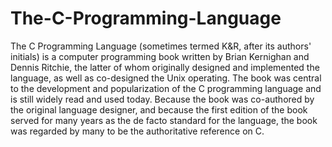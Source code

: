 # The-C-Programming-Language
The C Programming Language (sometimes termed K&amp;R, after its authors' initials) is a computer programming book written by Brian Kernighan and Dennis Ritchie, the latter of whom originally designed and implemented the language, as well as co-designed the Unix operating. The book was central to the development and popularization of the C programming language and is still widely read and used today. Because the book was co-authored by the original language designer, and because the first edition of the book served for many years as the de facto standard for the language, the book was regarded by many to be the authoritative reference on C.
